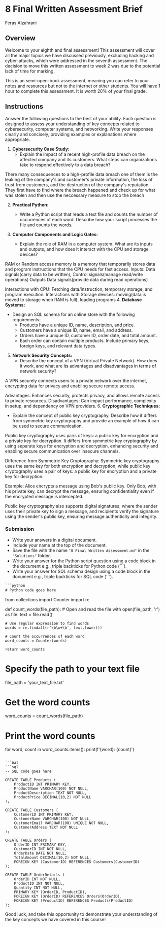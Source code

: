 # 8 Final Written Assessment Brief
Feras Alzahrani
## Overview

Welcome to your eighth and final assessment! This assessment will cover all the major topics we have discussed previously, excluding hacking and cyber-attacks, which were addressed in the seventh assessment. The decision to move this written assessment to week 2 was due to the potential lack of time for marking.

This is an semi-open-book assessment, meaning you can refer to your notes and resources but not to the internet or other students. You will have 1 hour to complete this assessment. It is worth 20% of your final grade.

## Instructions

Answer the following questions to the best of your ability. Each question is designed to assess your understanding of key concepts related to cybersecurity, computer systems, and networking. Write your responses clearly and concisely, providing examples or explanations where appropriate.

1. **Cybersecurity Case Study:**
   - Explain the impact of a recent high-profile data breach on the affected company and its customers. What steps can organizations take to respond effectively to a data breach?

There many consequences to a high-profile data breach one of them is the leaking of the company's and customer's private information, the loss of trust from customers, and the destruction of the company's reputation. They first have to find where the breach happened and check up for what was stolen and then use the neccessary measure to stop the breach


2. **Practical Python:**
   - Write a Python script that reads a text file and counts the number of occurrences of each word. Describe how your script processes the file and counts the words.





3. **Computer Components and Logic Gates:**
   - Explain the role of RAM in a computer system. What are its inputs and outputs, and how does it interact with the CPU and storage devices?

RAM or Random access memory is a memory that temporarily stores data and program instructions that the CPU needs for fast access.
Inputs: Data signals(carry data to be written), Control signals(manage read/write operations)
Outputs Data signals(provide data during read operations)

Interactions with CPU: Fetching data/instruction, temporary storage, and program execution.
Interactions with Storage devices: moving(data is moved to storage when RAM is full), loading programs
4. **Database Systems:**
   - Design an SQL schema for an online store with the following requirements:
     - Products have a unique ID, name, description, and price.
     - Customers have a unique ID, name, email, and address.
     - Orders have a unique ID, customer ID, order date, and total amount.
     - Each order can contain multiple products. Include primary keys, foreign keys, and relevant data types.

5. **Network Security Concepts:**
   - Describe the concept of a VPN (Virtual Private Network). How does it work, and what are its advantages and disadvantages in terms of network security?

A VPN securely connects users to a private network over the internet, encrypting data for privacy and enabling secure remote access.

Advantages: Enhances security, protects privacy, and allows remote access to private resources.
Disadvantages: Can impact performance, complexity in setup, and dependency on VPN providers.
6. **Cryptographic Techniques:**
   - Explain the concept of public key cryptography. Describe how it differs from symmetric key cryptography and provide an example of how it can be used to secure communication.


Public key cryptography uses pairs of keys: a public key for encryption and a private key for decryption. It differs from symmetric key cryptography by using separate keys for encryption and decryption, enhancing security and enabling secure communication over insecure channels.

Difference from Symmetric Key Cryptography: Symmetric key cryptography uses the same key for both encryption and decryption, while public key cryptography uses a pair of keys: a public key for encryption and a private key for decryption.

Example: Alice encrypts a message using Bob's public key. Only Bob, with his private key, can decrypt the message, ensuring confidentiality even if the encrypted message is intercepted.

Public key cryptography also supports digital signatures, where the sender uses their private key to sign a message, and recipients verify the signature using the sender's public key, ensuring message authenticity and integrity.


### Submission

- Write your answers in a digital document.
- Include your name at the top of the document.
- Save the file with the name `"8 Final Written Assessment.md"` in the `"Solutions"` folder.
- Write your answer for the Python script question using a code block in the document e.g., triple backticks for Python code (```).
- Write your answer for SQL schema design using a code block in the document e.g., triple backticks for SQL code (```).

```bat
```python
# Python code goes here
```
from collections import Counter
import re

def count_words(file_path):
    # Open and read the file
    with open(file_path, 'r') as file:
        text = file.read()
    
    # Use regular expression to find words
    words = re.findall(r'\b\w+\b', text.lower())
    
    # Count the occurrences of each word
    word_counts = Counter(words)
    
    return word_counts

# Specify the path to your text file
file_path = 'your_text_file.txt'

# Get the word counts
word_counts = count_words(file_path)

# Print the word counts
for word, count in word_counts.items():
    print(f'{word}: {count}')
```

```bat
```sql
-- SQL code goes here

CREATE TABLE Products (
    ProductID INT PRIMARY KEY,
    ProductName VARCHAR(100) NOT NULL,
    ProductDescription TEXT NOT NULL,
    ProductPrice DECIMAL(10,2) NOT NULL
);

CREATE TABLE Customers (
    CustomerID INT PRIMARY KEY,
    CustomerName VARCHAR(100) NOT NULL,
    CustomerEmail VARCHAR(100) UNIQUE NOT NULL,
    CustomerAddress TEXT NOT NULL
);

CREATE TABLE Orders (
    OrderID INT PRIMARY KEY,
    CustomerID INT NOT NULL,
    OrderDate DATE NOT NULL,
    TotalAmount DECIMAL(10,2) NOT NULL,
    FOREIGN KEY (CustomerID) REFERENCES Customers(CustomerID)
);

CREATE TABLE OrderDetails (
    OrderID INT NOT NULL,
    ProductID INT NOT NULL,
    Quantity INT NOT NULL,
    PRIMARY KEY (OrderID, ProductID),
    FOREIGN KEY (OrderID) REFERENCES Orders(OrderID),
    FOREIGN KEY (ProductID) REFERENCES Products(ProductID)
);
```

Good luck, and take this opportunity to demonstrate your understanding of the key concepts we have covered in this course!

